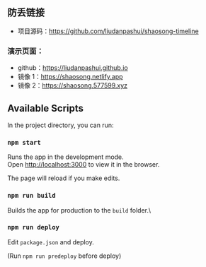 ## 防丢链接

- 项目源码：https://github.com/liudanpashui/shaosong-timeline

### 演示页面：

- github：https://liudanpashui.github.io
- 镜像 1：https://shaosong.netlify.app
- 镜像 2：https://shaosong.577599.xyz

## Available Scripts

In the project directory, you can run:

### `npm start`

Runs the app in the development mode.\
Open [http://localhost:3000](http://localhost:5173) to view it in the browser.

The page will reload if you make edits.

### `npm run build`

Builds the app for production to the `build` folder.\

### `npm run deploy`

Edit `package.json` and deploy.

(Run `npm run predeploy` before deploy)

